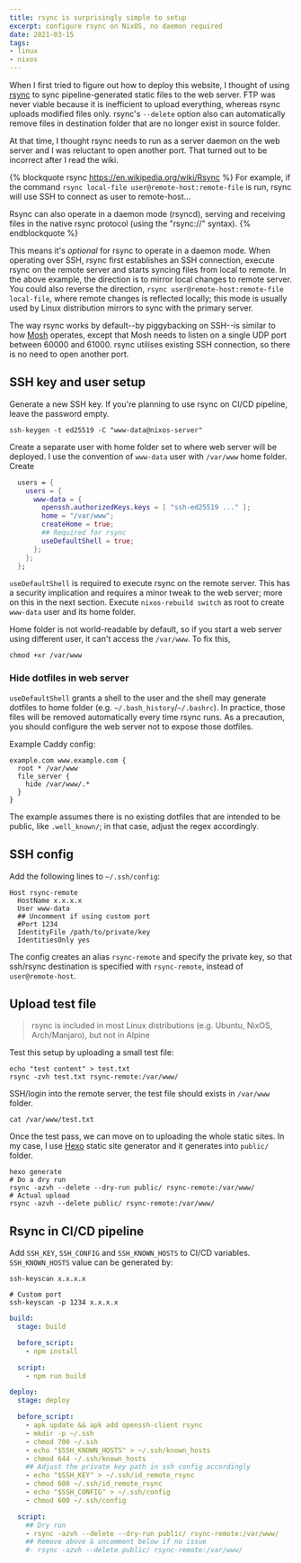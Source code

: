 ```yaml
---
title: rsync is surprisingly simple to setup
excerpt: configure rsync on NixOS, no daemon required
date: 2021-03-15
tags:
- linux
- nixos
---
```


When I first tried to figure out how to deploy this website, I thought of using [rsync](https://en.wikipedia.org/wiki/Rsync) to sync pipeline-generated static files to the web server. FTP was never viable because it is inefficient to upload everything, whereas rsync uploads modified files only. rsync's `--delete` option also can automatically remove files in destination folder that are no longer exist in source folder.

At that time, I thought rsync needs to run as a server daemon on the web server and I was reluctant to open another port. That turned out to be incorrect after I read the wiki.

{% blockquote rsync https://en.wikipedia.org/wiki/Rsync %}
For example, if the command `rsync local-file user@remote-host:remote-file` is run, rsync will use SSH to connect as user to remote-host...

Rsync can also operate in a daemon mode (rsyncd), serving and receiving files in the native rsync protocol (using the "rsync://" syntax).
{% endblockquote %}

This means it's _optional_ for rsync to operate in a daemon mode. When operating over SSH, rsync first establishes an SSH connection, execute rsync on the remote server and starts syncing files from local to remote. In the above example, the direction is to mirror local changes to remote server. You could also reverse the direction, `rsync user@remote-host:remote-file local-file`, where remote changes is reflected locally; this mode is usually used by Linux distribution mirrors to sync with the primary server.

The way rsync works by default--by piggybacking on SSH--is similar to how [Mosh](https://mosh.org/) operates, except that Mosh needs to listen on a single UDP port between 60000 and 61000. rsync utilises existing SSH connection, so there is no need to open another port.

## SSH key and user setup

Generate a new SSH key. If you're planning to use rsync on CI/CD pipeline, leave the password empty.

```
ssh-keygen -t ed25519 -C "www-data@nixos-server"
```

Create a separate user with home folder set to where web server will be deployed. I use the convention of `www-data` user with `/var/www` home folder. Create 

``` nix /etc/nixos/configuration.nix
  users = {
    users = {
      www-data = {
        openssh.authorizedKeys.keys = [ "ssh-ed25519 ..." ];
        home = "/var/www";
        createHome = true;
        ## Required for rsync
        useDefaultShell = true;
      };
    };
  };
```

`useDefaultShell` is required to execute rsync on the remote server. This has a security implication and requires a minor tweak to the web server; more on this in the next section. Execute `nixos-rebuild switch` as root to create `www-data` user and its home folder.

Home folder is not world-readable by default, so if you start a web server using different user, it can't access the `/var/www`. To fix this,

```
chmod +xr /var/www
```

### Hide dotfiles in web server

`useDefaultShell` grants a shell to the user and the shell may generate dotfiles to home folder (e.g. `~/.bash_history`/`~/.bashrc`). In practice, those files will be removed automatically every time rsync runs. As a precaution, you should configure the web server not to expose those dotfiles.

Example Caddy config:

``` plain Caddyfile
example.com www.example.com {
  root * /var/www
  file_server {
    hide /var/www/.*
  }
}
```

The example assumes there is no existing dotfiles that are intended to be public, like `.well_known/`; in that case, adjust the regex accordingly.

## SSH config

Add the following lines to `~/.ssh/config`:

```
Host rsync-remote
  HostName x.x.x.x
  User www-data
  ## Uncomment if using custom port
  #Port 1234
  IdentityFile /path/to/private/key
  IdentitiesOnly yes
```

The config creates an alias `rsync-remote` and specify the private key, so that ssh/rsync destination is specified with `rsync-remote`, instead of `user@remote-host`.

## Upload test file

> rsync is included in most Linux distributions (e.g. Ubuntu, NixOS, Arch/Manjaro), but not in Alpine

Test this setup by uploading a small test file:

```
echo "test content" > test.txt
rsync -zvh test.txt rsync-remote:/var/www/
```

SSH/login into the remote server, the test file should exists in `/var/www` folder.

```
cat /var/www/test.txt
```

Once the test pass, we can move on to uploading the whole static sites. In my case, I use [Hexo](https://hexo.io/) static site generator and it generates into `public/` folder.

```
hexo generate
# Do a dry run
rsync -azvh --delete --dry-run public/ rsync-remote:/var/www/
# Actual upload
rsync -azvh --delete public/ rsync-remote:/var/www/
```

## Rsync in CI/CD pipeline

Add `SSH_KEY`, `SSH_CONFIG` and `SSH_KNOWN_HOSTS` to CI/CD variables. `SSH_KNOWN_HOSTS` value can be generated by:

```
ssh-keyscan x.x.x.x

# Custom port
ssh-keyscan -p 1234 x.x.x.x
```

``` yml .gitlab-ci.yml
build:
  stage: build

  before_script:
    - npm install

  script:
    - npm run build

deploy:
  stage: deploy

  before_script:
    - apk update && apk add openssh-client rsync
    - mkdir -p ~/.ssh
    - chmod 700 ~/.ssh
    - echo "$SSH_KNOWN_HOSTS" > ~/.ssh/known_hosts
    - chmod 644 ~/.ssh/known_hosts
    ## Adjust the private key path in ssh config accordingly
    - echo "$SSH_KEY" > ~/.ssh/id_remote_rsync
    - chmod 600 ~/.ssh/id_remote_rsync
    - echo "$SSH_CONFIG" > ~/.ssh/config
    - chmod 600 ~/.ssh/config

  script:
    ## Dry run
    - rsync -azvh --delete --dry-run public/ rsync-remote:/var/www/
    ## Remove above & uncomment below if no issue
    #- rsync -azvh --delete public/ rsync-remote:/var/www/
```
